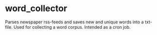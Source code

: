 # word_collector
Parses newspaper rss-feeds and saves new and unique words into a txt-file. Used for collecting a word corpus. Intended as a cron job.
